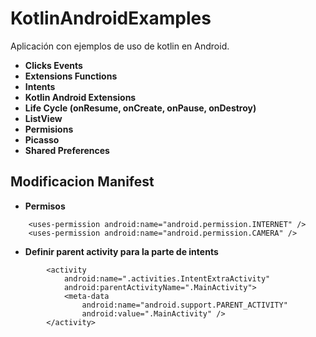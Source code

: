 # KotlinAndroidExamples

Aplicación con ejemplos de uso de kotlin en Android.
- **Clicks Events**
- **Extensions Functions**
- **Intents**
- **Kotlin Android Extensions**
- **Life Cycle (onResume, onCreate, onPause, onDestroy)**
- **ListView**
- **Permisions**
- **Picasso**
- **Shared Preferences**

## Modificacion Manifest
- **Permisos**
```
    <uses-permission android:name="android.permission.INTERNET" />
    <uses-permission android:name="android.permission.CAMERA" />
```
- **Definir parent activity para la parte de intents**
```
        <activity
            android:name=".activities.IntentExtraActivity"
            android:parentActivityName=".MainActivity">
            <meta-data
                android:name="android.support.PARENT_ACTIVITY"
                android:value=".MainActivity" />
        </activity>
```

